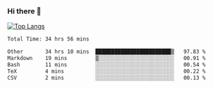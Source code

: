 ### Hi there 👋

[![Top Langs](https://github-readme-stats.vercel.app/api/top-langs/?username=Lslightly&layout=compact)](https://github.com/anuraghazra/github-readme-stats)

<!--START_SECTION:waka-->

```txt
Total Time: 34 hrs 56 mins

Other       34 hrs 10 mins  ████████████████████████▒   97.83 %
Markdown    19 mins         ▒░░░░░░░░░░░░░░░░░░░░░░░░   00.91 %
Bash        11 mins         ░░░░░░░░░░░░░░░░░░░░░░░░░   00.54 %
TeX         4 mins          ░░░░░░░░░░░░░░░░░░░░░░░░░   00.22 %
CSV         2 mins          ░░░░░░░░░░░░░░░░░░░░░░░░░   00.13 %
```

<!--END_SECTION:waka-->

